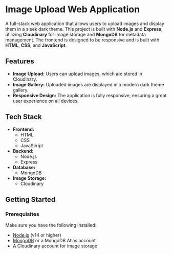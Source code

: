 # Image Upload Web Application

A full-stack web application that allows users to upload images and display them in a sleek dark theme. This project is built with **Node.js** and **Express**, utilizing **Cloudinary** for image storage and **MongoDB** for metadata management. The frontend is designed to be responsive and is built with **HTML**, **CSS**, and **JavaScript**.

## Features

- **Image Upload:** Users can upload images, which are stored in Cloudinary.
- **Image Gallery:** Uploaded images are displayed in a modern dark theme gallery.
- **Responsive Design:** The application is fully responsive, ensuring a great user experience on all devices.

## Tech Stack

- **Frontend:**
  - HTML
  - CSS
  - JavaScript
- **Backend:**
  - Node.js
  - Express
- **Database:**
  - MongoDB
- **Image Storage:**
  - Cloudinary

## Getting Started

### Prerequisites

Make sure you have the following installed:

- [Node.js](https://nodejs.org/en/download/) (v14 or higher)
- [MongoDB](https://www.mongodb.com/try/download/community) or a MongoDB Atlas account
- A Cloudinary account for image storage

